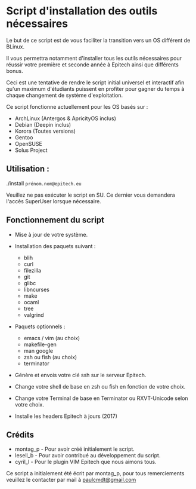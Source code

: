 # Script d'installation des outils nécessaires
Le but de ce script est de vous faciliter la transition vers un OS différent de BLinux.

Il vous permettra notamment d'installer tous les outils nécessaires pour réussir votre première et seconde année à Epitech ainsi que différents bonus.


Ceci est une tentative de rendre le script initial universel et interactif afin qu'un maximum d'étudiants puissent en profiter pour gagner du temps à chaque changement de système d'exploitation.


Ce script fonctionne actuellement pour les OS basés sur :
- ArchLinux (Antergos & ApricityOS inclus)
- Debian (Deepin inclus)
- Korora (Toutes versions)
- Gentoo
- OpenSUSE
- Solus Project


## Utilisation :
./install `prénom.nom@epitech.eu`

Veuillez ne pas exécuter le script en SU.
Ce dernier vous demandera l'accès SuperUser lorsque nécessaire.


## Fonctionnement du script

* Mise à jour de votre système.

* Installation des paquets suivant :
    - blih
    - curl
    - filezilla
    - git
    - glibc
    - libncurses
    - make
    - ocaml
    - tree
    - valgrind
* Paquets optionnels :
    - emacs / vim (au choix)
    - makefile-gen
    - man google
    - zsh ou fish (au choix)
    - terminator

* Génère et envois votre clé ssh sur le serveur Epitech.

* Change votre shell de base en zsh ou fish en fonction de votre choix.

* Change votre Terminal de base en Terminator ou RXVT-Unicode selon votre choix.

* Installe les headers Epitech à jours (2017)


## Crédits

* montag_p - Pour avoir créé initialement le script.
* lesell_b - Pour avoir contribué au développement du script.
* cyril_l - Pour le plugin VIM Epitech que nous aimons tous.

Ce script a initialement été écrit par montag_p, pour tous remerciements veuillez le contacter par mail à paulcmdt@gmail.com
